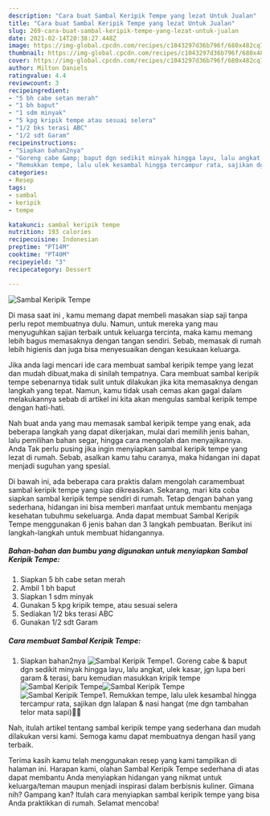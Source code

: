 ```yaml
---
description: "Cara buat Sambal Keripik Tempe yang lezat Untuk Jualan"
title: "Cara buat Sambal Keripik Tempe yang lezat Untuk Jualan"
slug: 269-cara-buat-sambal-keripik-tempe-yang-lezat-untuk-jualan
date: 2021-02-14T20:38:27.448Z
image: https://img-global.cpcdn.com/recipes/c1043297d36b796f/680x482cq70/sambal-keripik-tempe-foto-resep-utama.jpg
thumbnail: https://img-global.cpcdn.com/recipes/c1043297d36b796f/680x482cq70/sambal-keripik-tempe-foto-resep-utama.jpg
cover: https://img-global.cpcdn.com/recipes/c1043297d36b796f/680x482cq70/sambal-keripik-tempe-foto-resep-utama.jpg
author: Milton Daniels
ratingvalue: 4.4
reviewcount: 3
recipeingredient:
- "5 bh cabe setan merah"
- "1 bh baput"
- "1 sdm minyak"
- "5 kpg kripik tempe atau sesuai selera"
- "1/2 bks terasi ABC"
- "1/2 sdt Garam"
recipeinstructions:
- "Siapkan bahan2nya"
- "Goreng cabe &amp; baput dgn sedikit minyak hingga layu, lalu angkat, ulek kasar, jgn lupa beri garam &amp; terasi, baru kemudian masukkan kripik tempe"
- "Remukkan tempe, lalu ulek kesambal hingga tercampur rata, sajikan dgn lalapan &amp; nasi hangat (me dgn tambahan telor mata sapi)🤤🤤"
categories:
- Resep
tags:
- sambal
- keripik
- tempe

katakunci: sambal keripik tempe 
nutrition: 193 calories
recipecuisine: Indonesian
preptime: "PT14M"
cooktime: "PT40M"
recipeyield: "3"
recipecategory: Dessert

---
```



![Sambal Keripik Tempe](https://img-global.cpcdn.com/recipes/c1043297d36b796f/680x482cq70/sambal-keripik-tempe-foto-resep-utama.jpg)

Di masa  saat ini , kamu memang dapat membeli masakan siap saji tanpa perlu repot membuatnya dulu. Namun, untuk mereka yang mau menyuguhkan sajian terbaik untuk keluarga tercinta, maka kamu memang lebih bagus memasaknya dengan tangan sendiri. Sebab, memasak di rumah lebih higienis dan juga bisa menyesuaikan dengan kesukaan keluarga.

Jika anda lagi mencari ide cara membuat sambal keripik tempe yang lezat dan mudah dibuat,maka di sinilah tempatnya. Cara membuat sambal keripik tempe  sebenarnya tidak sulit untuk dilakukan jika kita memasaknya dengan langkah yang tepat. Namun, kamu tidak usah cemas akan gagal dalam melakukannya 
sebab di artikel ini kita akan mengulas sambal keripik tempe dengan hati-hati.  



Nah buat anda yang mau memasak sambal keripik tempe yang enak, ada beberapa langkah yang dapat dikerjakan, mulai dari memilih jenis bahan, lalu pemilihan bahan segar, hingga cara mengolah dan menyajikannya. Anda Tak perlu pusing jika ingin menyiapkan sambal keripik tempe yang lezat di rumah. Sebab, asalkan kamu  tahu caranya, maka hidangan ini dapat menjadi suguhan yang spesial.

Di bawah ini, ada beberapa cara praktis  dalam mengolah caramembuat sambal keripik tempe yang siap dikreasikan. Sekarang, mari kita coba siapkan sambal keripik tempe sendiri di rumah. Tetap dengan bahan yang sederhana, hidangan ini bisa memberi manfaat untuk membantu menjaga kesehatan tubuhmu sekeluarga. Anda dapat membuat Sambal Keripik Tempe menggunakan 6 jenis bahan dan 3 langkah pembuatan. Berikut ini langkah-langkah untuk membuat hidangannya.

<!--inarticleads1-->

##### Bahan-bahan dan bumbu yang digunakan untuk menyiapkan Sambal Keripik Tempe:

1. Siapkan 5 bh cabe setan merah
1. Ambil 1 bh baput
1. Siapkan 1 sdm minyak
1. Gunakan 5 kpg kripik tempe, atau sesuai selera
1. Sediakan 1/2 bks terasi ABC
1. Gunakan 1/2 sdt Garam




<!--inarticleads2-->

##### Cara membuat Sambal Keripik Tempe:

1. Siapkan bahan2nya
<img src="https://img-global.cpcdn.com/steps/99eb376e7a8e4576/160x128cq70/sambal-keripik-tempe-langkah-memasak-1-foto.jpg" alt="Sambal Keripik Tempe">1. Goreng cabe &amp; baput dgn sedikit minyak hingga layu, lalu angkat, ulek kasar, jgn lupa beri garam &amp; terasi, baru kemudian masukkan kripik tempe
<img src="https://img-global.cpcdn.com/steps/c553a3077b51ca81/160x128cq70/sambal-keripik-tempe-langkah-memasak-2-foto.jpg" alt="Sambal Keripik Tempe"><img src="https://img-global.cpcdn.com/steps/1d7ea7a903a1caee/160x128cq70/sambal-keripik-tempe-langkah-memasak-2-foto.jpg" alt="Sambal Keripik Tempe"><img src="https://img-global.cpcdn.com/steps/c17ee647bba41718/160x128cq70/sambal-keripik-tempe-langkah-memasak-2-foto.jpg" alt="Sambal Keripik Tempe">1. Remukkan tempe, lalu ulek kesambal hingga tercampur rata, sajikan dgn lalapan &amp; nasi hangat (me dgn tambahan telor mata sapi)🤤🤤




Nah, itulah artikel tentang  sambal keripik tempe  yang sederhana dan mudah dilakukan versi kami. Semoga kamu dapat membuatnya dengan hasil yang terbaik. 

Terima kasih kamu telah menggunakan resep yang kami tampilkan di halaman ini. Harapan kami, olahan  Sambal Keripik Tempe sederhana di atas dapat membantu Anda menyiapkan hidangan yang nikmat untuk keluarga/teman maupun menjadi inspirasi dalam berbisnis kuliner. Gimana nih? Gampang kan? Itulah cara menyiapkan sambal keripik tempe yang bisa Anda praktikkan di rumah. Selamat mencoba!

